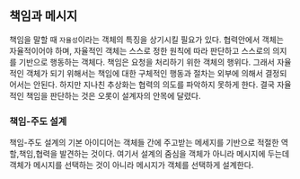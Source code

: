 ## 책임과 메시지

책임을 말할 때 `자율성`이라는 객체의 특징을 상기시킬 필요가 있다. 협력안에서 객체는 자율적이어야 하며, 자율적인 객체는 스스로 정한 원칙에 따라 판단하고 스스로의 의지를 기반으로 행동하는 객체다. 책임은 요청을 처리하기 위한 객체의 행위다. 그래서 자율적인 객체가 되기 위해서는 책임에 대한 구체적인 행동과 절차는 외부에 의해서 결정되어서는 안된다. 하지만 지나친 추상화는 협력의 의도를 파악하지 못하게 한다. 결국 자율적인 책임을 판단하는 것은 오롯이 설계자의 안목에 달렸다.

### 책임-주도 설계

책임-주도 설계의 기본 아이디어는 객체들 간에 주고받는 메세지를 기반으로 적절한 역할,책임,협력을 발견하는 것이다. 여기서 설계의 줌심을 객체가 아니라 메시지에 두는데 객체가 메시지를 선택하는 것이 아니라 메시지가 객체를 선택하게 설계한다. 
